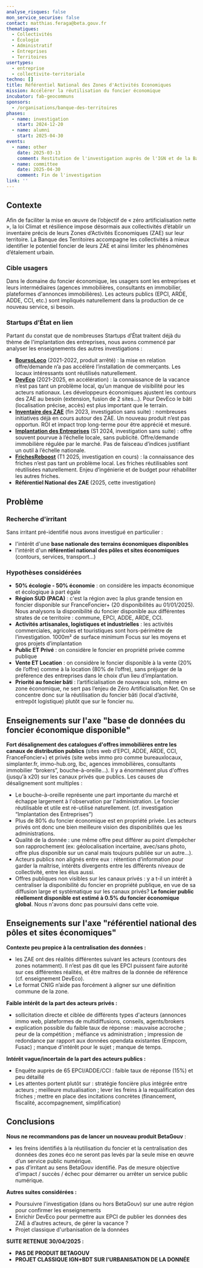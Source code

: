 ```yaml
---
analyse_risques: false
mon_service_securise: false
contact: matthias.feraga@beta.gouv.fr
thematiques:
  - Collectivités
  - Écologie
  - Administratif
  - Entreprises
  - Territoires
usertypes:
  - entreprise
  - collectivite-territoriale
techno: []
title: Référentiel National des Zones d'Activités Economiques
mission: Accélérer la réutilisation du foncier économique
incubator: fab-geocommuns
sponsors:
  - /organisations/banque-des-territoires
phases:
  - name: investigation
    start: 2024-12-20
  - name: alumni
    start: 2025-04-30
events:
  - name: other
    date: 2025-03-13
    comment: Restitution de l'investigation auprès de l'IGN et de la Banque des Territoires
  - name: committee
    date: 2025-04-30
    comment: Fin de l'investigation
link: ''
---
```

## Contexte

Afin de faciliter la mise en œuvre de l’objectif de « zéro artificialisation nette », la loi Climat et résilience impose désormais aux collectivités d’établir un inventaire précis de leurs Zones d’Activités Economiques (ZAE) sur leur territoire. La Banque des Territoires accompagne les collectivités à mieux identifier le potentiel foncier de leurs ZAE et ainsi limiter les phénomènes d’étalement urbain.

### Cible usagers
Dans le domaine du foncier économique, les usagers sont les entreprises et leurs intermédiaires (agences immobilières, consultants en immobilier, plateformes d'annonces immobilières). Les acteurs publics (EPCI, ARDE, ADDE, CCI, etc.) sont impliqués naturellement dans la production de ce nouveau service, si besoin.

### Startups d’État en lien
Partant du constat que de nombreuses Startups d’État traitent déjà du thème de l'implantation des entreprises, nous avons commencé par analyser les enseignements des autres investigations :
- [**BoursoLoco**](https://beta.gouv.fr/startups/boursoloco.html) (2021-2022, produit arrêté) : la mise en relation offre/demande n’a pas accéléré l’installation de commerçants. Les locaux intéressants sont réutilisés naturellement.
- [**DevEco**](https://beta.gouv.fr/startups/deveco.html) (2021-2025, en accélération) : la connaissance de la vacance n’est pas tant un problème local, qu’un manque de visibilité pour les acteurs nationaux. Les développeurs économiques ajustent les contours des ZAE au besoin (extension, fusion de 2 sites…). Pour DevEco le bâti (localisation précise, accès) est plus important que le terrain.
- [**Inventaire des ZAE**](https://beta.gouv.fr/startups/inventaire.zae.html) (fin 2023, investigation sans suite) : nombreuses initiatives déjà en cours autour des ZAE. Un nouveau produit n’est pas opportun. ROI et impact trop long-terme pour être apprécié et mesuré.
- [**Implantation des Entreprises**](https://beta.gouv.fr/startups/implantation.des.entreprises.html) (S1 2024, investigation sans suite) : offre souvent pourvue à l’échelle locale, sans publicité. Offre/demande immobilière régulée par le marché. Pas de faisceau d’indices justifiant un outil à l’échelle nationale.
- [**FrichesReboost**](https://beta.gouv.fr/startups/friche-reboost.html) (T1 2025, investigation en cours) : la connaissance des friches n’est pas tant un problème local. Les friches réutilisables sont réutilisées naturellement. Enjeu d’ingénierie et de budget pour réhabiliter les autres friches.
- **Référentiel National des ZAE** (2025, cette investigation)

## Problème

### Recherche d'irritant
Sans irritant pré-identifié nous avons investigué en particulier :
- l'intérêt d'une **base nationale des terrains économiques disponibles**
- l'intérêt d'un **référentiel national des pôles et sites économiques** (contours, services, transport...)

### Hypothèses considérées
- **50% écologie - 50% économie** : on considère les impacts économique et écologique à part égale
- **Région SUD (PACA)** : c'est la région avec la plus grande tension en foncier disponible sur FranceFoncier+ (20 disponibilités au 01/01/2025). Nous analysons la disponibilité du foncier disponible aux différentes strates de ce territoire : commune, EPCI, ADDE, ARDE, CCI.
- **Activités artisanales, logistiques et industrielles** : les activités commerciales, agricoles et touristiques sont hors-périmètre de l’investigation.
1000m² de surface minimum
Focus sur les moyens et gros projets d’implantation
- **Public ET Privé** : on considère le foncier en propriété privée comme publique
- **Vente ET Location** : on considère le foncier disponible à la vente (20% de l’offre) comme à la location (80% de l’offre), sans préjuger de la préférence des entreprises dans le choix d’un lieu d’implantation.
- **Priorité au foncier bâti** : l’artificialisation de nouveaux sols, même en zone économique, ne sert pas l’enjeu de Zéro Artificialisation Net. On se concentre donc sur la réutilisation du foncier bâti (local d’activité, entrepôt logistique) plutôt que sur le foncier nu.

## Enseignements sur l'axe "base de données du foncier économique disponible"
**Fort désalignement des catalogues d'offres immobilières entre les canaux de distribution publics** (sites web d’EPCI, ADDE, ARDE, CCI, FranceFoncier+) et privés (site webs immo pro comme bureauxlocaux, simplanter.fr, immo-hub.org, lbc, agences immobilières, consultants immobilier “brokers”, bouche-à-oreille…). Il y a énormément plus d'offres (jusqu'à x20) sur les canaux privés que publics. Les causes de désalignement sont multiples :
  - Le bouche-à-oreille représente une part importante du marché et échappe largement à l'observation par l'administration. Le foncier réutilisable et utile est ré-utilisé naturellement. (cf. investigation “Implantation des Entreprises”)
  - Plus de 80% du foncier économique est en propriété privée. Les acteurs privés ont donc une bien meilleure vision des disponibilités que les administrations.
  - Qualité de la donnée : une même offre peut différer au point d’empêcher son rapprochement (ex: géolocalisation incertaine, avec/sans photo, offre plus disponible sur un canal mais toujours publiée sur un autre…).
 - Acteurs publics non alignés entre eux : rétention d’information pour garder la maîtrise, intérêts divergents entre les différents niveaux de collectivité, entre les élus aussi.
- Offres publiques non visibles sur les canaux privés : y a t-il un intérêt à centraliser la disponibilité du foncier en propriété publique, en vue de sa diffusion large et systématique sur les canaux privés? **Le foncier public réellement disponible est estimé à 0.5% du foncier économique global**. Nous n'avons donc pas poursuivi dans cette voie.

## Enseignements sur l'axe "référentiel national des pôles et sites économiques"
**Contexte peu propice à la centralisation des données :**
- les ZAE ont des réalités différentes suivant les acteurs (contours des zones notamment). Il n’est pas dit que les EPCI puissent faire autorité sur ces différentes réalités, et être maîtres de la donnée de référence (cf. enseignement DevEco).
- Le format CNIG n’aide pas forcément à aligner sur une définition commune de la zone.

**Faible intérêt de la part des acteurs privés :**
- sollicitation directe et ciblée de différents types d'acteurs (annonces immo web, plateformes de multidiffusions, conseils, agents/brokers
- explication possible du faible taux de réponse : mauvaise accroche ; peur de la compétition ; méfiance vs administration ; impression de redondance par rapport aux données opendata existantes (Empcom, Fusac) ; manque d'intérêt pour le sujet ; manque de temps.

**Intérêt vague/incertain de la part des acteurs publics :**
- Enquête auprès de 65 EPCI/ADDE/CCI : faible taux de réponse (15%) et peu détaillé
- Les attentes portent plutôt sur : stratégie foncière plus intégrée entre acteurs ; meilleure mutualisation ; lever les freins à la requalification des friches ; mettre en place des incitations concrètes (financement, fiscalité, accompagnement, simplification)

## Conclusions
**Nous ne recommandons pas de lancer un nouveau produit BetaGouv** :
- les freins identifiés à la réutilisation du foncier et la centralisation des données des zones éco ne seront pas levés par la seule mise en œuvre d’un service public numérique.
- pas d’irritant au sens BetaGouv identifié. Pas de mesure objective d'impact / succès / échec pour démarrer ou arrêter un service public numérique.

**Autres suites considérées :**
- Poursuivre l'investigation (dans ou hors BetaGouv) sur une autre région pour confirmer les enseignements
- Enrichir DevEco pour permettre aux EPCI de publier les données des ZAE à d’autres acteurs, de gérer la vacance ?
- Projet classique d'urbanisation de la données

**SUITE RETENUE 30/04/2025 :**
- **PAS DE PRODUIT BETAGOUV**
- **PROJET CLASSIQUE IGN+BDT SUR l'URBANISATION DE LA DONNÉE**